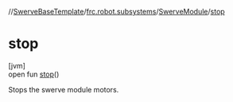 //[SwerveBaseTemplate](../../../index.md)/[frc.robot.subsystems](../index.md)/[SwerveModule](index.md)/[stop](stop.md)

# stop

[jvm]\
open fun [stop](stop.md)()

Stops the swerve module motors.
